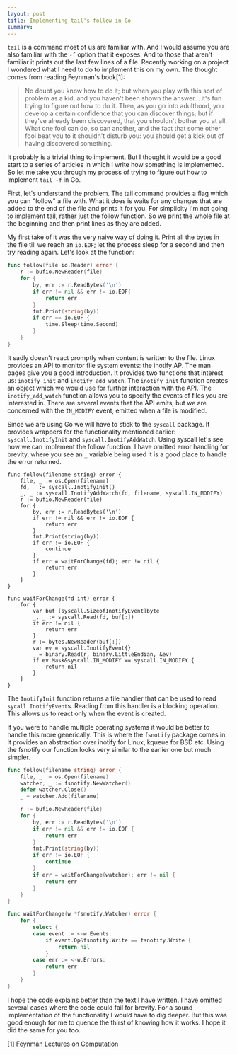 ```yaml
---
layout: post
title: Implementing tail's follow in Go
summary:
---
```


`tail` is a command most of us are familiar with. And I would assume you are also familiar with the `-f` option that it exposes. And to those that aren't familiar it prints out the last few lines of a file. Recently working on a project I wondered what I need to do to implement this on my own. The thought comes from reading Feynman's book[1]:

> No doubt you know how to do it; but when you play with this sort of problem as a kid, and you haven't been shown the answer... it's fun trying to figure out how to do it. Then, as you go into adulthood, you develop a certain confidence that you can discover things; but if they've already been discovered, that you shouldn't bother you at all. What one fool can do, so can another, and the fact that some other fool beat you to it shouldn't disturb you: you should get a kick out of having discovered something.

It probably is a trivial thing to implement. But I thought it would be a good start to a series of articles in which I write how something is implemented. So let me take you through my process of trying to figure out how to implement `tail -f` in Go.

First, let's understand the problem. The tail command provides a flag which you can "follow" a file with. What it does is waits for any changes that are added to the end of the file and prints it for you. For simplicity I'm not going to implement tail, rather just the follow function. So we print the whole file at the beginning and then print lines as they are added. 

My first take of it was the very naive way of doing it. Print all the bytes in the file till we reach an `io.EOF`; let the process sleep for a second and then try reading again. Let's look at the function:

```go
func follow(file io.Reader) error {
	r := bufio.NewReader(file)
	for {
		by, err := r.ReadBytes('\n')
		if err != nil && err != io.EOF{
			return err
		}
		fmt.Print(string(by))
		if err == io.EOF {
			time.Sleep(time.Second)
		}
	}
}

```

It sadly doesn't react promptly when content is written to the file. Linux provides an API to monitor file system events: the inotify AP. The man pages give you a good introduction. It provides two functions that interest us: `inotify_init` and `inotify_add_watch`. The `inotify_init` function creates an object which we would use for further interaction with the API. The `inotify_add_watch` function allows you to specify the events of files you are interested in. There are several events that the API emits, but we are concerned with the `IN_MODIFY` event, emitted when a file is modified.

Since we are using Go we will have to stick to the `syscall` package. It provides wrappers for the functionality mentioned earlier: `syscall.InotifyInit` and `syscall.InotifyAddWatch`. Using syscall let's see how we can implement the follow function. I have omitted error handling for brevity, where you see an `_` variable being used it is a good place to handle the error returned.

```
func follow(filename string) error {
	file, _ := os.Open(filename)
	fd, _ := syscall.InotifyInit()
	_, _ := syscall.InotifyAddWatch(fd, filename, syscall.IN_MODIFY)
	r := bufio.NewReader(file)
	for {
		by, err := r.ReadBytes('\n')
		if err != nil && err != io.EOF {
			return err
		}
		fmt.Print(string(by))
		if err != io.EOF {
			continue
		}
		if err = waitForChange(fd); err != nil {
			return err
		}
	}
}

func waitForChange(fd int) error {
	for {
		var buf [syscall.SizeofInotifyEvent]byte
		_, _ := syscall.Read(fd, buf[:])
		if err != nil {
			return err
		}
		r := bytes.NewReader(buf[:])
		var ev = syscall.InotifyEvent{}
		_ = binary.Read(r, binary.LittleEndian, &ev)
		if ev.Mask&syscall.IN_MODIFY == syscall.IN_MODIFY {
			return nil
		}
	}
}
```

The `InotifyInit` function returns a file handler that can be used to read `sycall.InotifyEvent`s. Reading from this handler is a blocking operation. This allows us to react only when the event is created.

If you were to handle multiple operating systems it would be better to handle this more generically. This is where the `fsnotify` package comes in. It provides an abstraction over inotify for Linux, kqueue for BSD etc. Using the fsnotify our function looks very similar to the earlier one but much simpler.

```go
func follow(filename string) error {
	file, _ := os.Open(filename)
	watcher, _ := fsnotify.NewWatcher()
	defer watcher.Close()
	_ = watcher.Add(filename)

	r := bufio.NewReader(file)
	for {
		by, err := r.ReadBytes('\n')
		if err != nil && err != io.EOF {
			return err
		}
		fmt.Print(string(by))
		if err != io.EOF {
			continue
		}
		if err = waitForChange(watcher); err != nil {
			return err
		}
	}
}

func waitForChange(w *fsnotify.Watcher) error {
	for {
		select {
		case event := <-w.Events:
			if event.Op&fsnotify.Write == fsnotify.Write {
				return nil
			}
		case err := <-w.Errors:
			return err
		}
	}
}
```

I hope the code explains better than the text I have written. I have omitted several cases where the code could fail for brevity. For a sound implementation of the functionality I would have to dig deeper. But this was good enough for me to quence the thirst of knowing how it works. I hope it did the same for you too.

[1] [Feynman Lectures on Computation](http://amzn.to/2AIWVuX)

